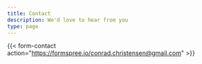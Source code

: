 ```yaml
---
title: Contact
description: We'd love to hear from you
type: page
---
```


{{< form-contact action="https://formspree.io/conrad.christensen@gmail.com"  >}}
